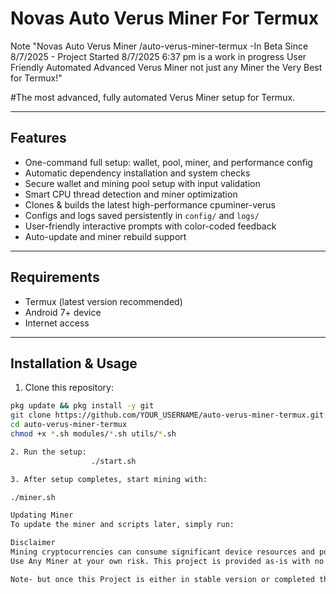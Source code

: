 # Novas Auto Verus Miner For Termux
Note
  "Novas Auto Verus Miner /auto-verus-miner-termux -In Beta Since 8/7/2025                           - Project Started 8/7/2025 6:37 pm is a work in progress User Friendly Automated Advanced Verus Miner not just any Miner the Very Best for Termux!"


#The most advanced, fully automated Verus Miner setup for Termux.

---

## Features

- One-command full setup: wallet, pool, miner, and performance config
- Automatic dependency installation and system checks
- Secure wallet and mining pool setup with input validation
- Smart CPU thread detection and miner optimization
- Clones & builds the latest high-performance cpuminer-verus
- Configs and logs saved persistently in `config/` and `logs/`
- User-friendly interactive prompts with color-coded feedback
- Auto-update and miner rebuild support

---

## Requirements

- Termux (latest version recommended)
- Android 7+ device
- Internet access

---

## Installation & Usage

1. Clone this repository:

```bash
pkg update && pkg install -y git
git clone https://github.com/YOUR_USERNAME/auto-verus-miner-termux.git
cd auto-verus-miner-termux
chmod +x *.sh modules/*.sh utils/*.sh

2. Run the setup:
                  ./start.sh

3. After setup completes, start mining with:

./miner.sh

Updating Miner
To update the miner and scripts later, simply run:

Disclaimer
Mining cryptocurrencies can consume significant device resources and power.
Use Any Miner at your own risk. This project is provided as-is with no guarantees.

Note- but once this Project is either in stable version or completed then i will add built-in protections and or health and device monitrors

